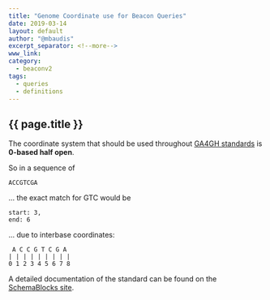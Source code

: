 ```yaml
---
title: "Genome Coordinate use for Beacon Queries"
date: 2019-03-14
layout: default
author: "@mbaudis"
excerpt_separator: <!--more-->
www_link: 
category:
  - beaconv2
tags:
  - queries
  - definitions
---
```


## {{ page.title }}

The coordinate system that should be used throughout [GA4GH standards](https://schemablocks.org/standards/genome-coordinates.html) is __0-based half open__.

<!--more-->

So in a sequence of

```
ACCGTCGA
```
... the exact match for GTC would be

```
start: 3,
end: 6
```
... due to interbase coordinates:

```
 A C C G T C G A
| | | | | | | | |
0 1 2 3 4 5 6 7 8
```

A detailed documentation of the standard can be found on the [SchemaBlocks site](https://schemablocks.org/standards-recommendations/).
